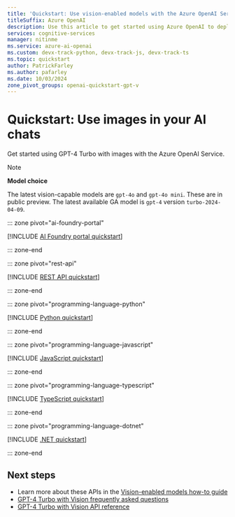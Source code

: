 ```yaml
---
title: 'Quickstart: Use vision-enabled models with the Azure OpenAI Service'
titleSuffix: Azure OpenAI
description: Use this article to get started using Azure OpenAI to deploy and use the GPT-4 Turbo with Vision model or other vision-enabled models. 
services: cognitive-services
manager: nitinme
ms.service: azure-ai-openai
ms.custom: devx-track-python, devx-track-js, devx-track-ts
ms.topic: quickstart
author: PatrickFarley
ms.author: pafarley
ms.date: 10/03/2024
zone_pivot_groups: openai-quickstart-gpt-v
---
```


# Quickstart: Use images in your AI chats

Get started using GPT-4 Turbo with images with the Azure OpenAI Service.

> [!NOTE]
> **Model choice**
>
> The latest vision-capable models are `gpt-4o` and `gpt-4o mini`. These are in public preview. The latest available GA model is `gpt-4` version `turbo-2024-04-09`.

::: zone pivot="ai-foundry-portal"

[!INCLUDE [AI Foundry portal quickstart](includes/gpt-v-studio.md)]

::: zone-end

::: zone pivot="rest-api"

[!INCLUDE [REST API quickstart](includes/gpt-v-rest.md)]

::: zone-end

::: zone pivot="programming-language-python"

[!INCLUDE [Python quickstart](includes/gpt-v-python.md)]

::: zone-end

::: zone pivot="programming-language-javascript"

[!INCLUDE [JavaScript quickstart](includes/gpt-v-javascript.md)]

::: zone-end

::: zone pivot="programming-language-typescript"

[!INCLUDE [TypeScript quickstart](includes/gpt-v-typescript.md)]

::: zone-end

::: zone pivot="programming-language-dotnet"

[!INCLUDE [.NET quickstart](includes/gpt-v-dotnet.md)]

::: zone-end

## Next steps

* Learn more about these APIs in the [Vision-enabled models how-to guide](./gpt-v-quickstart.md)
* [GPT-4 Turbo with Vision frequently asked questions](./faq.yml#gpt-4-turbo-with-vision)
* [GPT-4 Turbo with Vision API reference](https://aka.ms/gpt-v-api-ref)
